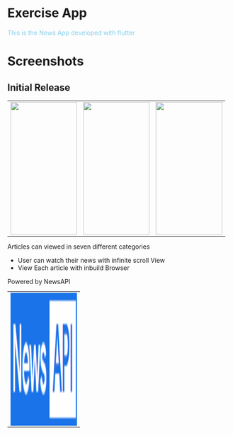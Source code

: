 # Exercise App

<span style="color:skyblue">This is the News App developed with flutter</span>

# Screenshots

## Initial Release

<table><tr>
<td>
<img src='https://github.com/nirmalraj2000/News-App/blob/master/Images/1.gif' align='left' width='150' height='300' padding='30'>
</td>
<td>
<img src='https://github.com/nirmalraj2000/News-App/blob/master/Images/2.gif' align='left' width='150' height='300'>
</td>
<td>
<img src='https://github.com/nirmalraj2000/News-App/blob/master/Images/3.gif' align='left' width='150' height='300'>
</td>
</table>

<!-- ## New Features Added -->

Articles can viewed in seven different categories

- User can watch their news with infinite scroll View
- View Each article with inbuild Browser


Powered by NewsAPI

<table><tr>
<td>
<img src='https://github.com/nirmalraj2000/News-App/blob/master/Images/newsapiLogo.png' align='left' width='150' height='300' padding='30'>
</td>
</table>




